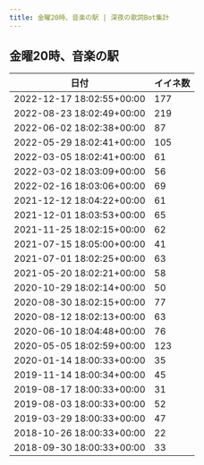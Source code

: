 ```yaml
---
title: 金曜20時、音楽の駅 | 深夜の歌詞Bot集計
---
```

## 金曜20時、音楽の駅

|日付|イイネ数|
|-|-|
|2022-12-17 18:02:55+00:00|177|
|2022-08-23 18:02:49+00:00|219|
|2022-06-02 18:02:38+00:00|87|
|2022-05-29 18:02:41+00:00|105|
|2022-03-05 18:02:41+00:00|61|
|2022-03-02 18:03:09+00:00|56|
|2022-02-16 18:03:06+00:00|69|
|2021-12-12 18:04:22+00:00|61|
|2021-12-01 18:03:53+00:00|65|
|2021-11-25 18:02:15+00:00|62|
|2021-07-15 18:05:00+00:00|41|
|2021-07-01 18:02:25+00:00|63|
|2021-05-20 18:02:21+00:00|58|
|2020-10-29 18:02:14+00:00|50|
|2020-08-30 18:02:15+00:00|77|
|2020-08-12 18:02:13+00:00|63|
|2020-06-10 18:04:48+00:00|76|
|2020-05-05 18:02:59+00:00|123|
|2020-01-14 18:00:33+00:00|35|
|2019-11-14 18:00:34+00:00|45|
|2019-08-17 18:00:33+00:00|31|
|2019-08-03 18:00:33+00:00|52|
|2019-03-29 18:00:33+00:00|47|
|2018-10-26 18:00:33+00:00|22|
|2018-09-30 18:00:33+00:00|33|
